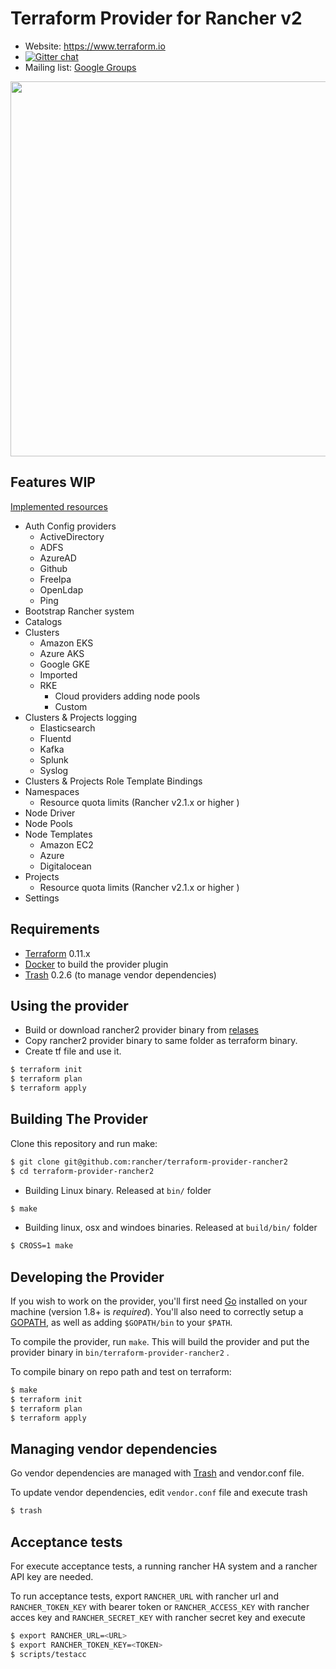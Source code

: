 Terraform Provider for Rancher v2
==================================

- Website: https://www.terraform.io
- [![Gitter chat](https://badges.gitter.im/hashicorp-terraform/Lobby.png)](https://gitter.im/hashicorp-terraform/Lobby)
- Mailing list: [Google Groups](http://groups.google.com/group/terraform-tool)

<img src="https://cdn.rawgit.com/hashicorp/terraform-website/master/content/source/assets/images/logo-hashicorp.svg" width="600px">

Features WIP
-------------

[Implemented resources](https://github.com/rancher/terraform-provider-rancher2/blob/master/website/docs/r)

- Auth Config providers
  - ActiveDirectory
  - ADFS
  - AzureAD
  - Github
  - FreeIpa
  - OpenLdap
  - Ping
- Bootstrap Rancher system
- Catalogs
- Clusters
  - Amazon EKS
  - Azure AKS
  - Google GKE
  - Imported
  - RKE
    - Cloud providers adding node pools
    - Custom
- Clusters & Projects logging
  - Elasticsearch
  - Fluentd
  - Kafka
  - Splunk
  - Syslog
- Clusters & Projects Role Template Bindings
- Namespaces
  - Resource quota limits (Rancher v2.1.x or higher )
- Node Driver
- Node Pools
- Node Templates
  - Amazon EC2
  - Azure
  - Digitalocean
- Projects
  - Resource quota limits (Rancher v2.1.x or higher )
- Settings


Requirements
------------

-	[Terraform](https://www.terraform.io/downloads.html) 0.11.x
-	[Docker](https://docs.docker.com/install/) to build the provider plugin
- [Trash](https://github.com/rancher/trash/releases) 0.2.6 (to manage vendor dependencies)

Using the provider
----------------------

- Build or download rancher2 provider binary from [relases](https://github.com/rancher/terraform-provider-rancher2/releases)
- Copy rancher2 provider binary to same folder as terraform binary.
- Create tf file and use it.

```sh
$ terraform init
$ terraform plan
$ terraform apply
```

Building The Provider
---------------------

Clone this repository and run make:

```sh
$ git clone git@github.com:rancher/terraform-provider-rancher2
$ cd terraform-provider-rancher2
```

- Building Linux binary. Released at `bin/` folder

```sh
$ make
```

- Building linux, osx and windoes binaries. Released at `build/bin/` folder

```sh
$ CROSS=1 make
```

Developing the Provider
---------------------------

If you wish to work on the provider, you'll first need [Go](http://www.golang.org) installed on your machine (version 1.8+ is *required*). You'll also need to correctly setup a [GOPATH](http://golang.org/doc/code.html#GOPATH), as well as adding `$GOPATH/bin` to your `$PATH`.

To compile the provider, run `make`. This will build the provider and put the provider binary in `bin/terraform-provider-rancher2` .

To compile binary on repo path and test on terraform:

```sh
$ make
$ terraform init
$ terraform plan
$ terraform apply
```

Managing vendor dependencies
-----------------------------

Go vendor dependencies are managed with [Trash](https://github.com/rancher/trash) and vendor.conf file.

To update vendor dependencies, edit `vendor.conf` file and execute trash

```sh
$ trash
```

Acceptance tests
----------------

For execute acceptance tests, a running rancher HA system and a rancher API key are needed.

To run acceptance tests, export `RANCHER_URL` with rancher url and `RANCHER_TOKEN_KEY` with bearer token or `RANCHER_ACCESS_KEY` with rancher acces key and `RANCHER_SECRET_KEY` with rancher secret key and execute

```sh
$ export RANCHER_URL=<URL>
$ export RANCHER_TOKEN_KEY=<TOKEN>
$ scripts/testacc
```
